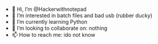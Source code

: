 - 👋 Hi, I’m @Hackerwithnotepad
- 👀 I’m interested in batch files and bad usb (rubber ducky)
- 🌱 I’m currently learning Python
- 💞️ I’m looking to collaborate on: nothing
- 📫 How to reach me: ido not know
